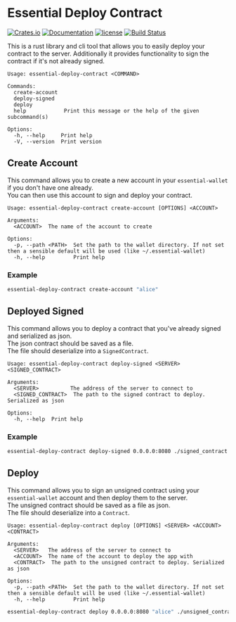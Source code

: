 # Essential Deploy Contract 
[![Crates.io][crates-badge]][crates-url]
[![Documentation][docs-badge]][docs-url]
[![license][apache-badge]][apache-url]
[![Build Status][actions-badge]][actions-url]

[crates-badge]: https://img.shields.io/crates/v/essential-deploy-contract.svg
[crates-url]: https://crates.io/crates/essential-deploy-contract
[docs-badge]: https://docs.rs/essential-deploy-contract/badge.svg
[docs-url]: https://docs.rs/essential-deploy-contract
[apache-badge]: https://img.shields.io/badge/license-APACHE-blue.svg
[apache-url]: LICENSE
[actions-badge]: https://github.com/essential-contributions/essential-integration/workflows/ci/badge.svg
[actions-url]:https://github.com/essential-contributions/essential-integration/actions

This is a rust library and cli tool that allows you to easily deploy your contract to the server.
Additionally it provides functionality to sign the contract if it's not already signed.


```
Usage: essential-deploy-contract <COMMAND>

Commands:
  create-account  
  deploy-signed   
  deploy          
  help            Print this message or the help of the given subcommand(s)

Options:
  -h, --help     Print help
  -V, --version  Print version
```
## Create Account
This command allows you to create a new account in your `essential-wallet` if you don't have one already. \
You can then use this account to sign and deploy your contract.

```
Usage: essential-deploy-contract create-account [OPTIONS] <ACCOUNT>

Arguments:
  <ACCOUNT>  The name of the account to create

Options:
  -p, --path <PATH>  Set the path to the wallet directory. If not set then a sensible default will be used (like ~/.essential-wallet)
  -h, --help         Print help
```
### Example
```bash
essential-deploy-contract create-account "alice"
```
## Deployed Signed
This command allows you to deploy a contract that you've already signed and serialized as json. \
The json contract should be saved as a file. \
The file should deserialize into a `SignedContract`.
```
Usage: essential-deploy-contract deploy-signed <SERVER> <SIGNED_CONTRACT>

Arguments:
  <SERVER>          The address of the server to connect to
  <SIGNED_CONTRACT>  The path to the signed contract to deploy. Serialized as json

Options:
  -h, --help  Print help
```
### Example
```bash
essential-deploy-contract deploy-signed 0.0.0.0:8080 ./signed_contract.json
```
## Deploy
This command allows you to sign an unsigned contract using your `essential-wallet` account and then deploy them to the server. \
The unsigned contract should be saved as a file as json. \
The file should deserialize into a `Contract`.
```
Usage: essential-deploy-contract deploy [OPTIONS] <SERVER> <ACCOUNT> <CONTRACT>

Arguments:
  <SERVER>   The address of the server to connect to
  <ACCOUNT>  The name of the account to deploy the app with
  <CONTRACT>  The path to the unsigned contract to deploy. Serialized as json

Options:
  -p, --path <PATH>  Set the path to the wallet directory. If not set then a sensible default will be used (like ~/.essential-wallet)
  -h, --help         Print help
```
```bash
essential-deploy-contract deploy 0.0.0.0:8080 "alice" ./unsigned_contract.json
```